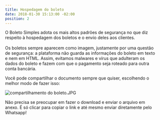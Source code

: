 ```yaml
---
title: Hospedagem do boleto
date: 2018-01-30 15:13:00 -02:00
position: 2
---
```


O Boleto Simples adota os mais altos padrões de segurança no que diz respeito à hospedagem dos boletos e o envio deles aos clientes.\
\
Os boletos sempre aparecem como imagem, justamente por uma questão de segurança: a plataforma não guarda as informações do boleto em texto e nem em HTML. Assim, evitamos malwares e vírus que adulteram os dados do boleto e fazem com que o pagamento seja roteado para outra conta bancária.

Você pode compartilhar o documento sempre que quiser, escolhendo o melhor modo de fazer isso:

![compartilhamento do boleto.JPG](/uploads/compartilhamento%20do%20boleto.JPG)

Não precisa se preocupar em fazer o download e enviar o arquivo em anexo. É só clicar para copiar o link e até mesmo enviar diretamente pelo Whatsapp!